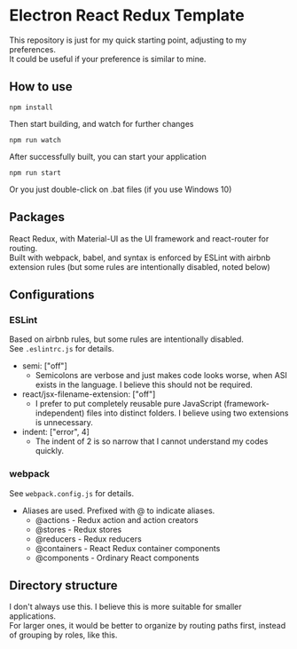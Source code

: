 # Electron React Redux Template
This repository is just for my quick starting point, adjusting to my preferences.  
It could be useful if your preference is similar to mine.

## How to use
```
npm install
```
Then start building, and watch for further changes
```
npm run watch
```
After successfully built, you can start your application
```
npm run start
```
Or you just double-click on .bat files (if you use Windows 10)

## Packages
React Redux, with Material-UI as the UI framework and react-router for routing.  
Built with webpack, babel, and syntax is enforced by ESLint with airbnb extension rules (but some rules are intentionally disabled, noted below)

## Configurations
### ESLint
Based on airbnb rules, but some rules are intentionally disabled.  
See ``.eslintrc.js`` for details.

- semi: ["off"]
  - Semicolons are verbose and just makes code looks worse, when ASI exists in the language. I believe this should not be required.
- react/jsx-filename-extension: ["off"]
  - I prefer to put completely reusable pure JavaScript (framework-independent) files into distinct folders. I believe using two extensions is unnecessary.
- indent: ["error", 4]
  - The indent of 2 is so narrow that I cannot understand my codes quickly.
### webpack
See ``webpack.config.js`` for details.
- Aliases are used. Prefixed with @ to indicate aliases.
  - @actions - Redux action and action creators
  - @stores - Redux stores
  - @reducers - Redux reducers
  - @containers - React Redux container components
  - @components - Ordinary React components

## Directory structure
I don't always use this. I believe this is more suitable for smaller applications.  
For larger ones, it would be better to organize by routing paths first, instead of grouping by roles, like this.  
